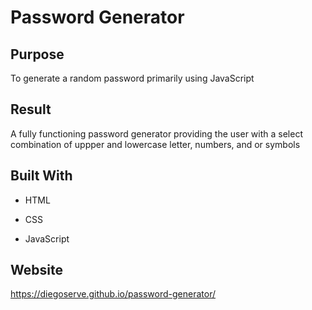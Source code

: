 # Password Generator

## Purpose

To generate a random password primarily using JavaScript

## Result

A fully functioning password generator providing the user with a select
combination of uppper and lowercase letter, numbers, and or symbols




## Built With

* HTML

* CSS

* JavaScript



## Website

https://diegoserve.github.io/password-generator/